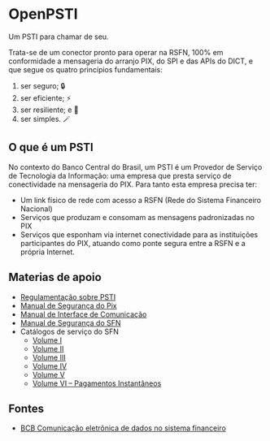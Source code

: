 # OpenPSTI
Um PSTI para chamar de seu.

Trata-se de um conector pronto para operar na RSFN, 100% em conformidade a mensageria do arranjo PIX, do SPI e das APIs do DICT, e que segue os quatro princípios fundamentais:
1. ser seguro; 🔒
2. ser eficiente; ⚡️
3. ser resiliente; e 💪
4. ser simples. 🪄

## O que é um PSTI
No contexto do Banco Central do Brasil, um PSTI é um Provedor de Serviço de Tecnologia da Informação: uma empresa que presta serviço de conectividade na mensageria do PIX. Para tanto esta empresa precisa ter:
- Um link físico de rede com acesso a RSFN (Rede do Sistema Financeiro Nacional)
- Serviços que produzam e consomam as mensagens padronizadas no PIX
- Serviços que esponham via internet conectividade para as instituições participantes do PIX, atuando como ponte segura entre a RSFN e a própria Internet.

## Materias de apoio
- [Regulamentação sobre PSTI](https://normativos.bcb.gov.br/Lists/Normativos/Attachments/50876/Circ_3970_v1_O.pdf)
- [Manual de Segurança do Pix](https://www.bcb.gov.br/content/estabilidadefinanceira/cedsfn/Manual_de_Seguranca_PIX.pdf)
- [Manual de Interface de Comunicação](https://www.bcb.gov.br/content/estabilidadefinanceira/cedsfn/Manual%20das%20Interfaces%20de%20Comunicacao-1.11.pdf)
- [Manual de Segurança do SFN](https://www.bcb.gov.br/content/estabilidadefinanceira/cedsfn/Manual%20de%20Seguran%C3%A7a%20do%20SFN-v5_06.pdf)
- Catálogos de serviço do SFN
  - [Volume I](https://www.bcb.gov.br/content/estabilidadefinanceira/cedsfn/Catalogos/Catalogo_de_Servicos_do_SFN_Volume_I_Versao_510.pdf)
  - [Volume II](https://www.bcb.gov.br/content/estabilidadefinanceira/cedsfn/Catalogos/Catalogo_de_Servicos_do_SFN_Volume_II_Versao_510.pdf)
  - [Volume III](https://www.bcb.gov.br/content/estabilidadefinanceira/cedsfn/Catalogos/Catalogo_de_Servicos_do_SFN_Volume_III_Versao_510.pdf)
  - [Volume IV](https://www.bcb.gov.br/content/estabilidadefinanceira/cedsfn/Catalogos/Catalogo_de_Servicos_do_SFN_Volume_IV_Versao_510.pdf)
  - [Volume V](https://www.bcb.gov.br/content/estabilidadefinanceira/cedsfn/Catalogos/Catalogo_de_Servicos_do_SFN_Volume_V_Versao_510.pdf)
  - [Volume VI – Pagamentos Instantâneos](https://www.bcb.gov.br/content/estabilidadefinanceira/cedsfn/Catalogos/Catalogo_de_Servicos_do_SFN_Volume_VI_Versao_510.pdf)

## Fontes
- [BCB Comunicação eletrônica de dados no sistema financeiro
](https://www.bcb.gov.br/estabilidadefinanceira/comunicacaodados)
  
